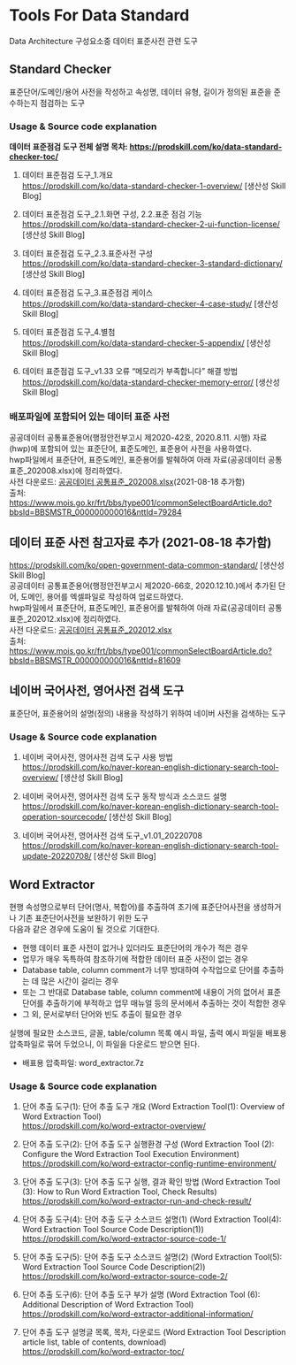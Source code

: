 # Tools For Data Standard
Data Architecture 구성요소중 데이터 표준사전 관련 도구

## Standard Checker
표준단어/도메인/용어 사전을 작성하고 속성명, 데이터 유형, 길이가 정의된 표준을 준수하는지 점검하는 도구

### Usage & Source code explanation

**데이터 표준점검 도구 전체 설명 목차: https://prodskill.com/ko/data-standard-checker-toc/**   
   
1. 데이터 표준점검 도구_1.개요   
https://prodskill.com/ko/data-standard-checker-1-overview/ [생산성 Skill Blog]   

2. 데이터 표준점검 도구_2.1.화면 구성, 2.2.표준 점검 기능   
https://prodskill.com/ko/data-standard-checker-2-ui-function-license/ [생산성 Skill Blog]   

3. 데이터 표준점검 도구_2.3.표준사전 구성   
https://prodskill.com/ko/data-standard-checker-3-standard-dictionary/ [생산성 Skill Blog]   

4. 데이터 표준점검 도구_3.표준점검 케이스   
https://prodskill.com/ko/data-standard-checker-4-case-study/ [생산성 Skill Blog]   

5. 데이터 표준점검 도구_4.별첨   
https://prodskill.com/ko/data-standard-checker-5-appendix/ [생산성 Skill Blog]   

6. 데이터 표준점검 도구_v1.33 오류 “메모리가 부족합니다” 해결 방법   
https://prodskill.com/ko/data-standard-checker-memory-error/ [생산성 Skill Blog]   


### 배포파일에 포함되어 있는 데이터 표준 사전   
공공데이터 공통표준용어(행정안전부고시 제2020-42호, 2020.8.11. 시행) 자료(hwp)에 포함되어 있는 표준단어, 표준도메인, 표준용어 사전을 사용하였다.   
hwp파일에서 표준단어, 표준도메인, 표준용어를 발췌하여 아래 자료(공공데이터 공통표준_202008.xlsx)에 정리하였다.  
사전 다운로드: [공공데이터 공통표준_202008.xlsx](./%EA%B3%B5%EA%B3%B5%EB%8D%B0%EC%9D%B4%ED%84%B0%20%EA%B3%B5%ED%86%B5%ED%91%9C%EC%A4%80_202008.xlsx)(2021-08-18 추가함)  
출처: https://www.mois.go.kr/frt/bbs/type001/commonSelectBoardArticle.do?bbsId=BBSMSTR_000000000016&nttId=79284  


## 데이터 표준 사전 참고자료 추가 (2021-08-18 추가함)   
https://prodskill.com/ko/open-government-data-common-standard/ [생산성 Skill Blog]   
공공데이터 공통표준용어(행정안전부고시 제2020-66호, 2020.12.10.)에서 추가된 단어, 도메인, 용어를 엑셀파일로 작성하여 업로드하였다.  
hwp파일에서 표준단어, 표준도메인, 표준용어를 발췌하여 아래 자료(공공데이터 공통표준_202012.xlsx)에 정리하였다.  
사전 다운로드: [공공데이터 공통표준_202012.xlsx](./%EA%B3%B5%EA%B3%B5%EB%8D%B0%EC%9D%B4%ED%84%B0%20%EA%B3%B5%ED%86%B5%ED%91%9C%EC%A4%80_202012.xlsx)  
출처: https://www.mois.go.kr/frt/bbs/type001/commonSelectBoardArticle.do?bbsId=BBSMSTR_000000000016&nttId=81609  
      
   
   
## 네이버 국어사전, 영어사전 검색 도구
표준단어, 표준용어의 설명(정의) 내용을 작성하기 위하여 네이버 사전을 검색하는 도구   

### Usage & Source code explanation
1. 네이버 국어사전, 영어사전 검색 도구 사용 방법   
https://prodskill.com/ko/naver-korean-english-dictionary-search-tool-overview/ [생산성 Skill Blog]   

2. 네이버 국어사전, 영어사전 검색 도구 동작 방식과 소스코드 설명   
https://prodskill.com/ko/naver-korean-english-dictionary-search-tool-operation-sourcecode/ [생산성 Skill Blog]   

3. 네이버 국어사전, 영어사전 검색 도구_v1.01_20220708   
https://prodskill.com/ko/naver-korean-english-dictionary-search-tool-update-20220708/ [생산성 Skill Blog]   

   
## Word Extractor
현행 속성명으로부터 단어(명사, 복합어)를 추출하여 초기에 표준단어사전을 생성하거나 기존 표준단어사전을 보완하기 위한 도구   
다음과 같은 경우에 도움이 될 것으로 기대한다.   

- 현행 데이터 표준 사전이 없거나 있더라도 표준단어의 개수가 적은 경우   
- 업무가 매우 독특하여 참조하기에 적합한 데이터 표준 사전이 없는 경우   
- Database table, column comment가 너무 방대하여 수작업으로 단어를 추출하는 데 많은 시간이 걸리는 경우   
- 또는 그 반대로 Database table, column comment에 내용이 거의 없어서 표준 단어를 추출하기에 부적하고 업무 매뉴얼 등의 문서에서 추출하는 것이 적합한 경우   
- 그 외, 문서로부터 단어와 빈도 추출이 필요한 경우   

   
실행에 필요한 소스코드, 글꼴, table/column 목록 예시 파일, 출력 예시 파일을 배포용 압축파일로 묶어 두었으니, 이 파일을 다운로드 받으면 된다.   
- 배표용 압축파일: word_extractor.7z   
    
    
### Usage & Source code explanation    
1. 단어 추출 도구(1): 단어 추출 도구 개요 (Word Extraction Tool(1): Overview of Word Extraction Tool)   
https://prodskill.com/ko/word-extractor-overview/   

2. 단어 추출 도구(2): 단어 추출 도구 실행환경 구성 (Word Extraction Tool (2): Configure the Word Extraction Tool Execution Environment)   
https://prodskill.com/ko/word-extractor-config-runtime-environment/   

3. 단어 추출 도구(3): 단어 추출 도구 실행, 결과 확인 방법 (Word Extraction Tool (3): How to Run Word Extraction Tool, Check Results)   
https://prodskill.com/ko/word-extractor-run-and-check-result/   

4. 단어 추출 도구(4): 단어 추출 도구 소스코드 설명(1) (Word Extraction Tool(4): Word Extraction Tool Source Code Description(1))   
https://prodskill.com/ko/word-extractor-source-code-1/   

5. 단어 추출 도구(5): 단어 추출 도구 소스코드 설명(2) (Word Extraction Tool(5): Word Extraction Tool Source Code Description(2))   
https://prodskill.com/ko/word-extractor-source-code-2/   

6. 단어 추출 도구(6): 단어 추출 도구 부가 설명 (Word Extraction Tool (6): Additional Description of Word Extraction Tool)   
https://prodskill.com/ko/word-extractor-additional-information/   

7. 단어 추출 도구 설명글 목록, 목차, 다운로드 (Word Extraction Tool Description article list, table of contents, download)   
https://prodskill.com/ko/word-extractor-toc/   

